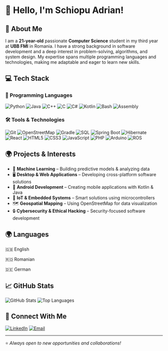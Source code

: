 # 👋 Hello, I'm Schiopu Adrian!

## 🚀 About Me
I am a **21-year-old** passionate **Computer Science** student in my third year at **UBB FMI** in Romania. I have a strong background in software development and a deep interest in problem-solving, algorithms, and system design. My expertise spans multiple programming languages and technologies, making me adaptable and eager to learn new skills.

## 💻 Tech Stack

### 🌟 Programming Languages
![Python](https://img.shields.io/badge/Python-3776AB?style=for-the-badge&logo=python&logoColor=white)
![Java](https://img.shields.io/badge/Java-007396?style=for-the-badge&logo=java&logoColor=white)
![C++](https://img.shields.io/badge/C++-00599C?style=for-the-badge&logo=c%2B%2B&logoColor=white)
![C](https://img.shields.io/badge/C-00599C?style=for-the-badge&logo=c&logoColor=white)
![C#](https://img.shields.io/badge/C%23-239120?style=for-the-badge&logo=c-sharp&logoColor=white)
![Kotlin](https://img.shields.io/badge/Kotlin-0095D5?style=for-the-badge&logo=kotlin&logoColor=white)
![Bash](https://img.shields.io/badge/Bash-4EAA25?style=for-the-badge&logo=gnu-bash&logoColor=white)
![Assembly](https://img.shields.io/badge/Assembly-525252?style=for-the-badge&logo=assemblyscript&logoColor=white)


### 🛠️ Tools & Technologies
![Git](https://img.shields.io/badge/Git-F05032?style=for-the-badge&logo=git&logoColor=white)
![OpenStreetMap](https://img.shields.io/badge/OpenStreetMap-7EBC6F?style=for-the-badge&logo=openstreetmap&logoColor=white)
![Gradle](https://img.shields.io/badge/Gradle-02303A?style=for-the-badge&logo=gradle&logoColor=white)
![SQL](https://img.shields.io/badge/SQL-4479A1?style=for-the-badge&logo=postgresql&logoColor=white)
![Spring Boot](https://img.shields.io/badge/Spring_Boot-%236DB33F.svg?style=for-the-badge&logo=spring-boot&logoColor=white)
![Hibernate](https://img.shields.io/badge/Hibernate-59666C?style=for-the-badge&logo=hibernate&logoColor=white)
![React](https://img.shields.io/badge/React-61DAFB?style=for-the-badge&logo=react&logoColor=white)
![HTML5](https://img.shields.io/badge/HTML5-%23E34F26.svg?style=for-the-badge&logo=html5&logoColor=white)
![CSS3](https://img.shields.io/badge/CSS3-%231572B6.svg?style=for-the-badge&logo=css3&logoColor=white)
![JavaScript](https://img.shields.io/badge/JavaScript-F7DF1E?style=for-the-badge&logo=javascript&logoColor=black)
![PHP](https://img.shields.io/badge/PHP-777BB4?style=for-the-badge&logo=php&logoColor=white)
![Arduino](https://img.shields.io/badge/Arduino-00979D?style=for-the-badge&logo=arduino&logoColor=white)
![ROS](https://img.shields.io/badge/ROS-22314E?style=for-the-badge&logo=ros&logoColor=white)

## 🌍 Projects & Interests
- 🔬 **Machine Learning** – Building predictive models & analyzing data
- 🖥️ **Desktop & Web Applications** – Developing cross-platform software solutions
- 📱 **Android Development** – Creating mobile applications with Kotlin & Java
- 🌱 **IoT & Embedded Systems** – Smart solutions using microcontrollers
- 🗺️ **Geospatial Mapping** – Using OpenStreetMap for data visualization
- 🔒 **Cybersecurity & Ethical Hacking** – Security-focused software development

## 🌍 Languages

🇬🇧 English

🇷🇴 Romanian

🇩🇪 German

## 📈 GitHub Stats
![GitHub Stats](https://github-readme-stats.vercel.app/api?username=Adrian6303&show_icons=true&theme=tokyonight)
![Top Languages](https://github-readme-stats.vercel.app/api/top-langs/?username=Adrian6303&layout=compact&theme=tokyonight)

## 🔗 Connect With Me
[![LinkedIn](https://img.shields.io/badge/LinkedIn-0A66C2?style=for-the-badge&logo=linkedin&logoColor=white)](https://www.linkedin.com/in/your-profile)
[![Email](https://img.shields.io/badge/Email-D14836?style=for-the-badge&logo=gmail&logoColor=white)](mailto:your-email@example.com)

---
⭐️ _Always open to new opportunities and collaborations!_
